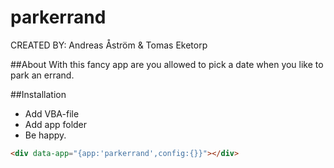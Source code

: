 #  parkerrand #

CREATED BY: Andreas Åström & Tomas Eketorp

##About
With this fancy app are you allowed to pick a date when you like to park an errand. 

##Installation
* Add VBA-file
* Add app folder
* Be happy.
```html
<div data-app="{app:'parkerrand',config:{}}"></div>
```